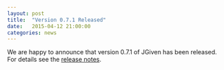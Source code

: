 ```yaml
---
layout: post
title:  "Version 0.7.1 Released"
date:   2015-04-12 21:00:00
categories: news
---
```

We are happy to announce that version 0.7.1 of JGiven has been released. For details see the [release notes](https://github.com/TNG/JGiven/releases/tag/v0.7.1).

[jgiven-gh]: https://github.com/TNG/JGiven
[jgiven]:    https://jgiven.org
